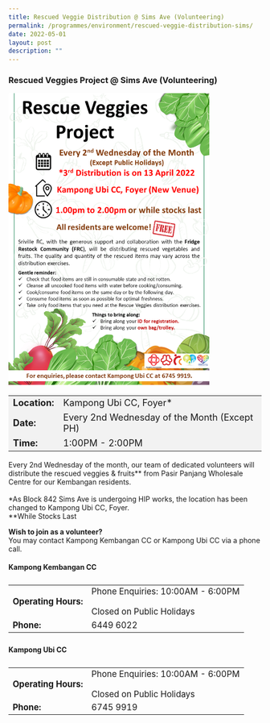 ```yaml
---
title: Rescued Veggie Distribution @ Sims Ave (Volunteering)
permalink: /programmes/environment/rescued-veggie-distribution-sims/
date: 2022-05-01
layout: post
description: ""
---
```

### Rescued Veggies Project @ Sims Ave (Volunteering) ### 

<img style="height:auto; width:400px;" src="/images/Programmes (May 2022)/rescued_veggies_distribution_simsavenue.png">

<table  style="font-size:130%; background-color:#f2f2f2">
<tbody>
<tr>
 <td><b>Location:</b></td><td>Kampong Ubi CC, Foyer*</td>
</tr>
<tr>
 <td><b>Date:</b> </td><td>Every 2nd Wednesday of the Month (Except PH)</td>
</tr>
<tr>
	<td> <b>Time:</b> </td><td> 1:00PM - 2:00PM</td>
</tr>
</tbody>
</table>

Every 2nd Wednesday of the month, our team of dedicated volunteers will distribute the rescued veggies & fruits** from Pasir Panjang Wholesale Centre for our Kembangan residents.<br><br>
*As Block 842 Sims Ave is undergoing HIP works, the location has been changed to Kampong Ubi CC, Foyer.<br>
**While Stocks Last


<b>Wish to join as a volunteer?</b><br>
You may contact Kampong Kembangan CC or Kampong Ubi CC via a phone call.
#### Kampong Kembangan CC ####
<table  style="display:flex; flex-grow:1; margin: 0px 0px 25px 0px; font-size:120%;">
<tbody>
<tr>
	<td><b>Operating Hours:</b> </td>
	<td>Phone Enquiries: 10:00AM - 6:00PM<br><br>Closed on Public Holidays</td>
</tr>
<tr>
	<td> <b>Phone:</b> </td><td>6449 6022</td>
</tr>
</tbody>
</table>

#### Kampong Ubi CC ####
<table  style="display:flex; font-size:120%; padding-bottom:25px">
<tbody>
<tr>
 <td><b>Operating Hours:</b> </td>
	<td>Phone Enquiries: 10:00AM - 6:00PM<br><br>Closed on Public Holidays</td>
</tr>
<tr>
	<td> <b>Phone:</b> </td><td>6745 9919</td>
</tr>
</tbody>
</table>